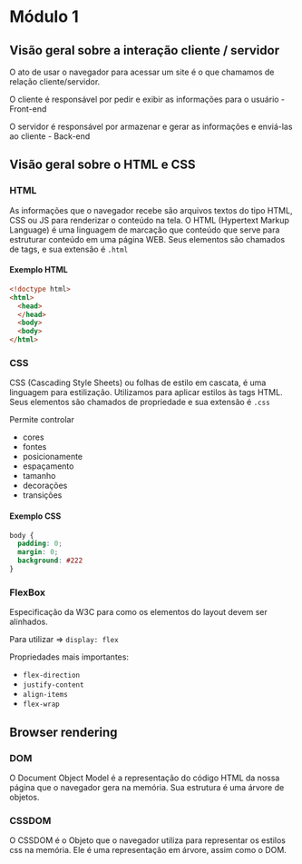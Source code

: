 # Módulo 1

## Visão geral sobre a interação cliente / servidor

O ato de usar o navegador para acessar um site é o que chamamos de relação cliente/servidor.

O cliente é responsável por pedir e exibir as informações para o usuário - Front-end

O servidor é responsável por armazenar e gerar as informações e enviá-las ao cliente - Back-end

## Visão geral sobre o HTML e CSS

### HTML

As informações que o navegador recebe são arquivos textos do tipo HTML, CSS ou JS para renderizar o conteúdo na tela.
O HTML (Hypertext Markup Language) é uma linguagem de marcação que conteúdo que serve para estruturar conteúdo em uma página WEB.
Seus elementos são chamados de tags, e sua extensão é ```.html```

#### Exemplo HTML
```html
<!doctype html>
<html>
  <head>
  </head>
  <body>
  <body>
</html>
```


### CSS
CSS (Cascading Style Sheets) ou folhas de estilo em cascata, é uma linguagem para estilização. Utilizamos para aplicar estilos às tags HTML. Seus elementos são chamados de propriedade e sua extensão é ```.css```

Permite controlar
  * cores
  * fontes
  * posicionamente
  * espaçamento
  * tamanho
  * decorações
  * transições

#### Exemplo CSS

```css
body {
  padding: 0;
  margin: 0;
  background: #222
}
```


### FlexBox
Especificação da W3C para como os elementos do layout devem ser alinhados.

Para utilizar => `display: flex`

Propriedades mais importantes:
* `flex-direction`
* `justify-content`
* `align-items`
* `flex-wrap`

## Browser rendering


### DOM 
O Document Object Model é a representação do código HTML da nossa página que o navegador gera na memória.
Sua estrutura é uma árvore de objetos.

### CSSDOM 
O CSSDOM é o Objeto que o navegador utiliza para representar os estilos css na memória. Ele é uma representação em árvore, assim como o DOM.
